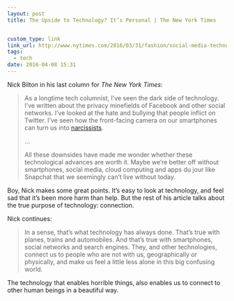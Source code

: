 ```yaml
---
layout: post
title: The Upside to Technology? It’s Personal | The New York Times


custom_type: link
link_url: http://www.nytimes.com/2016/03/31/fashion/social-media-technology.html
tags:
  - tech
date: 2016-04-08 15:31
---
```

Nick Bilton in his last column for *The New York Times*:

> As a longtime tech columnist, I’ve seen the dark side of technology. I’ve written about the privacy minefields of Facebook and other social networks. I’ve looked at the hate and bullying that people inflict on Twitter. I’ve seen how the front-facing camera on our smartphones can turn us into [narcissists](http://www.nytimes.com/2014/11/13/style/alex-from-target-the-other-side-of-fame.html).
>
>…
>
> All these downsides have made me wonder whether these technological advances are worth it. Maybe we’re better off without smartphones, social media, cloud computing and apps du jour like Snapchat that we seemingly can’t live without today.

Boy, Nick makes some great points. It’s easy to look at technology, and feel sad that it’s been more harm than help. But the rest of his article talks about the true purpose of technology: connection.

Nick continues:

> In a sense, that’s what technology has always done. That’s true with planes, trains and automobiles. And that’s true with smartphones, social networks and search engines. They, and other technologies, connect us to people who are not with us, geographically or physically, and make us feel a little less alone in this big confusing world.

The technology that enables horrible things, also enables us to connect to other human beings in a beautiful way.
